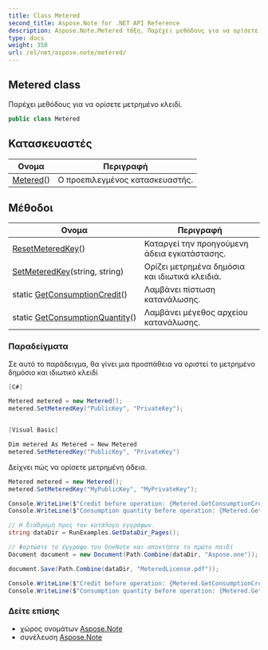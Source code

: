 ```yaml
---
title: Class Metered
second_title: Aspose.Note for .NET API Reference
description: Aspose.Note.Metered τάξη. Παρέχει μεθόδους για να ορίσετε μετρημένο κλειδί.
type: docs
weight: 350
url: /el/net/aspose.note/metered/
---
```

## Metered class

Παρέχει μεθόδους για να ορίσετε μετρημένο κλειδί.

```csharp
public class Metered
```

## Κατασκευαστές

| Ονομα | Περιγραφή |
| --- | --- |
| [Metered](metered/)() | Ο προεπιλεγμένος κατασκευαστής. |

## Μέθοδοι

| Ονομα | Περιγραφή |
| --- | --- |
| [ResetMeteredKey](../../aspose.note/metered/resetmeteredkey/)() | Καταργεί την προηγούμενη άδεια εγκατάστασης. |
| [SetMeteredKey](../../aspose.note/metered/setmeteredkey/)(string, string) | Ορίζει μετρημένα δημόσια και ιδιωτικά κλειδιά. |
| static [GetConsumptionCredit](../../aspose.note/metered/getconsumptioncredit/)() | Λαμβάνει πίστωση κατανάλωσης. |
| static [GetConsumptionQuantity](../../aspose.note/metered/getconsumptionquantity/)() | Λαμβάνει μέγεθος αρχείου κατανάλωσης. |

### Παραδείγματα

Σε αυτό το παράδειγμα, θα γίνει μια προσπάθεια να οριστεί το μετρημένο δημόσιο και ιδιωτικό κλειδί

```csharp
[C#]

Metered metered = new Metered();
metered.SetMeteredKey("PublicKey", "PrivateKey");


[Visual Basic]

Dim metered As Metered = New Metered
metered.SetMeteredKey("PublicKey", "PrivateKey")
```

Δείχνει πώς να ορίσετε μετρημένη άδεια.

```csharp
Metered metered = new Metered();
metered.SetMeteredKey("MyPublicKey", "MyPrivateKey");

Console.WriteLine($"Credit before operation: {Metered.GetConsumptionCredit():F2}");
Console.WriteLine($"Consumption quantity before operation: {Metered.GetConsumptionQuantity():F2}");

// Η διαδρομή προς τον κατάλογο εγγράφων.
string dataDir = RunExamples.GetDataDir_Pages();

// Φορτώστε το έγγραφο του OneNote και αποκτήστε το πρώτο παιδί           
Document document = new Document(Path.Combine(dataDir, "Aspose.one"));

document.Save(Path.Combine(dataDir, "MeteredLicense.pdf"));

Console.WriteLine($"Credit before operation: {Metered.GetConsumptionCredit():F2}");
Console.WriteLine($"Consumption quantity before operation: {Metered.GetConsumptionQuantity():F2}");
```

### Δείτε επίσης

* χώρος ονομάτων [Aspose.Note](../../aspose.note/)
* συνέλευση [Aspose.Note](../../)


